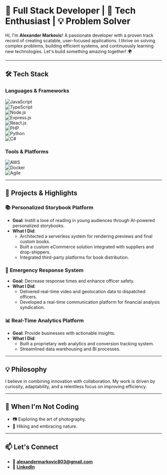 # 🚀 Full Stack Developer | 🌟 Tech Enthusiast | 💡 Problem Solver  

Hi, I'm **Alexander Markovic**! A passionate developer with a proven track record of creating scalable, user-focused applications. I thrive on solving complex problems, building efficient systems, and continuously learning new technologies. Let's build something amazing together! 🌍  

---

## 🛠️ Tech Stack  

### Languages & Frameworks  
![JavaScript](https://img.shields.io/badge/JavaScript-F7DF1E?logo=javascript&logoColor=black&style=for-the-badge)  
![TypeScript](https://img.shields.io/badge/TypeScript-007ACC?logo=typescript&logoColor=white&style=for-the-badge)  
![Node.js](https://img.shields.io/badge/Node.js-339933?logo=node.js&logoColor=white&style=for-the-badge)  
![Express.js](https://img.shields.io/badge/Express.js-000000?logo=express&logoColor=white&style=for-the-badge)  
![React.js](https://img.shields.io/badge/React.js-61DAFB?logo=react&logoColor=black&style=for-the-badge)  
![PHP](https://img.shields.io/badge/PHP-777BB4?logo=php&logoColor=white&style=for-the-badge)  
![Python](https://img.shields.io/badge/Python-3776AB?logo=python&logoColor=white&style=for-the-badge)  
![C#](https://img.shields.io/badge/C%23-239120?logo=csharp&logoColor=white&style=for-the-badge)  

### Tools & Platforms  
![AWS](https://img.shields.io/badge/AWS-232F3E?logo=amazon-aws&logoColor=white&style=for-the-badge)  
![Docker](https://img.shields.io/badge/Docker-2496ED?logo=docker&logoColor=white&style=for-the-badge)  
![Agile](https://img.shields.io/badge/Agile-0077B5?logo=agile&logoColor=white&style=for-the-badge)  

---

## 🚀 Projects & Highlights  

### 📚 **Personalized Storybook Platform**  
- **Goal**: Instill a love of reading in young audiences through AI-powered personalized storybooks.  
- **What I Did**:  
  - Architected a serverless system for rendering previews and final custom books.  
  - Built a custom eCommerce solution integrated with suppliers and drop-shippers.  
  - Integrated third-party platforms for book distribution.  

### 🚓 **Emergency Response System**  
- **Goal**: Decrease response times and enhance officer safety.  
- **What I Did**:  
  - Delivered real-time video and geolocation data to dispatched officers.  
  - Developed a real-time communication platform for financial analysis syndication.  

### 📊 **Real-Time Analytics Platform**  
- **Goal**: Provide businesses with actionable insights.  
- **What I Did**:  
  - Built a proprietary web analytics and conversion tracking system.  
  - Streamlined data warehousing and BI processes.  

---

## 💡 Philosophy  

I believe in combining innovation with collaboration. My work is driven by curiosity, adaptability, and a relentless focus on improving efficiency.  

---

## 🌱 When I'm Not Coding  

- 📷 Exploring the art of photography.  
- 🥾 Hiking and embracing nature.  

---

## 📫 Let's Connect  

- 📧 **[alexandermarkovic803@gmail.com](mailto:alexandermarkovic803@gmail.com)**  
- 💼 **[LinkedIn](https://www.linkedin.com/in/alexander-markovic-744891243/)**  

